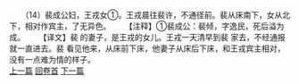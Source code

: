 　　（14）裴成公妇，王戎女①。王戎晨往裴许，不通径前。裴从床南下，女从北下，相对作宾主，了无异色。
　　【注释】①裴成公：裴倾，字逸民，死后溢为成。
　　【译文】裴 的妻子，是王戎的女儿。王戎一天清早到裴 家去，不经通报就一直进去。裴 看见他来，从床前下床，他妻子从床后下床，和王戎宾主相对，没有一点难为情的样子。
<br>[上一篇](23_13) [回卷首](23_00) [下一篇](23_15)
